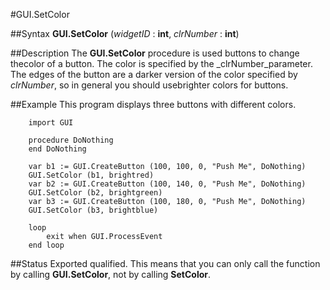 
#GUI.SetColor

##Syntax
**GUI.SetColor** (_widgetID_ : **int**, _clrNumber_ : **int**)



##Description
The **GUI.SetColor** procedure is used buttons to change thecolor of a button.  The color is specified by the _clrNumber_parameter.  The edges of the button are a darker version of the color specified by _clrNumber_, so in general you should usebrighter colors for buttons.



##Example
This program displays three buttons with different colors.



        import GUI

        procedure DoNothing
        end DoNothing

        var b1 := GUI.CreateButton (100, 100, 0, "Push Me", DoNothing)
        GUI.SetColor (b1, brightred)
        var b2 := GUI.CreateButton (100, 140, 0, "Push Me", DoNothing)
        GUI.SetColor (b2, brightgreen)
        var b3 := GUI.CreateButton (100, 180, 0, "Push Me", DoNothing)
        GUI.SetColor (b3, brightblue)

        loop
            exit when GUI.ProcessEvent
        end loop
##Status
Exported qualified.
This means that you can only call the function by calling **GUI.SetColor**, not by calling **SetColor**.


